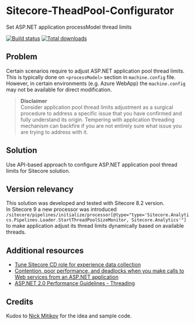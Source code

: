 # Sitecore-TheadPool-Configurator
Set ASP.NET application processModel thread limits

[![Build status](https://ivansharamok.visualstudio.com/_apis/public/build/definitions/2ec1bc18-0293-4723-aa8d-fe71ef469a07/2/badge)](https://ivansharamok.visualstudio.com/SitecoreProjects/_build/index?definitionId=2)
[![Total downloads](https://img.shields.io/github/downloads/ivansharamok/Sitecore-TheadPool-Configurator/total.svg)](https://github.com/ivansharamok/Sitecore-TheadPool-Configurator/releases)


## Problem
Certain scenarios require to adjust ASP.NET application pool thread limits. This is typically done on `<processModel>` section in `machine.config` file. However, in certain environments (e.g. Azure WebApp) the `machine.config` may not be available for direct modification.
>**Disclaimer**  
Consider application pool thread limits adjustment as a surgical procedure to address a specific issue that you have confirmed and fully understand its origin. Tempering with application threading mechanism can backfire if you are not entirely sure what issue you are trying to address with it.

## Solution
Use API-based approach to configure ASP.NET application pool thread limits for Sitecore solution.

## Version relevancy
This solution was developed and tested with Sitecore 8.2 version.  
In Sitecore 9 a new processor was introduced `/sitecore/pipelines/initialize/processor[@type="type='Sitecore.Analytics.Pipelines.Loader.StartThreadPoolSizeMonitor, Sitecore.Analytics'"]` to make application adjust its thread limits dynamically based on available threads.

## Additional resources
* [Tune Sitecore CD role for experience data collection](http://blog.sharamok.com/2018-04-07/prepare-cd-for-experience-data-collection/)
* [Contention, poor performance, and deadlocks when you make calls to Web services from an ASP.NET application](https://support.microsoft.com/en-in/help/821268/contention-poor-performance-and-deadlocks-when-you-make-calls-to-web-s)
* [ASP.NET 2.0 Performance Guidelines - Threading](http://www.guidanceshare.com/wiki/ASP.NET_2.0_Performance_Guidelines_-_Threading)

## Credits
Kudos to [Nick Mitikov](https://github.com/mitikov) for the idea and sample code.